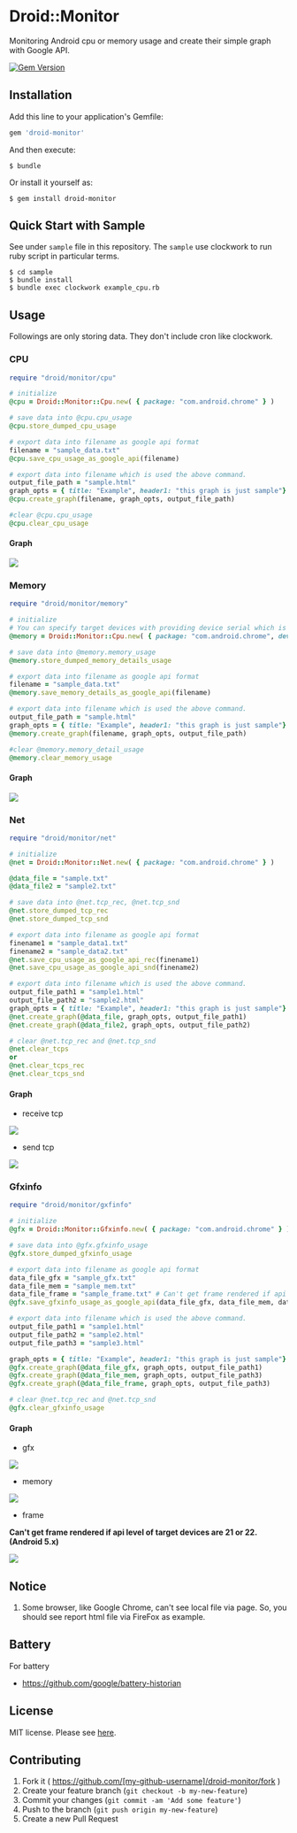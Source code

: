 # Droid::Monitor

Monitoring Android cpu or memory usage and create their simple graph with Google API.

[![Gem Version](https://badge.fury.io/rb/droid-monitor.svg)](http://badge.fury.io/rb/droid-monitor)

## Installation

Add this line to your application's Gemfile:

```ruby
gem 'droid-monitor'
```

And then execute:

    $ bundle

Or install it yourself as:

    $ gem install droid-monitor

## Quick Start with Sample

See under `sample` file in this repository.
The `sample` use clockwork to run ruby script in particular terms.


```
$ cd sample
$ bundle install
$ bundle exec clockwork example_cpu.rb
```

## Usage

Followings are only storing data.
They don't include cron like clockwork.

### CPU

```ruby
require "droid/monitor/cpu"

# initialize
@cpu = Droid::Monitor::Cpu.new( { package: "com.android.chrome" } )

# save data into @cpu.cpu_usage
@cpu.store_dumped_cpu_usage

# export data into filename as google api format
filename = "sample_data.txt"
@cpu.save_cpu_usage_as_google_api(filename)

# export data into filename which is used the above command.
output_file_path = "sample.html"
graph_opts = { title: "Example", header1: "this graph is just sample"}
@cpu.create_graph(filename, graph_opts, output_file_path)

#clear @cpu.cpu_usage
@cpu.clear_cpu_usage
```

#### Graph

![](https://github.com/KazuCocoa/droid-monitor/blob/master/doc/images/Screen%20Shot%202015-05-23%20at%2019.46.08.png)

### Memory

```ruby
require "droid/monitor/memory"

# initialize
# You can specify target devices with providing device serial which is provided via adb devices.
@memory = Droid::Monitor::Cpu.new( { package: "com.android.chrome", device_serial: "device_serials"} )

# save data into @memory.memory_usage
@memory.store_dumped_memory_details_usage

# export data into filename as google api format
filename = "sample_data.txt"
@memory.save_memory_details_as_google_api(filename)

# export data into filename which is used the above command.
output_file_path = "sample.html"
graph_opts = { title: "Example", header1: "this graph is just sample"}
@memory.create_graph(filename, graph_opts, output_file_path)

#clear @memory.memory_detail_usage
@memory.clear_memory_usage
```

#### Graph

![](https://github.com/KazuCocoa/droid-monitor/blob/master/doc/images/Screen%20Shot%202015-05-23%20at%2019.56.41.png)

### Net

```ruby
require "droid/monitor/net"

# initialize
@net = Droid::Monitor::Net.new( { package: "com.android.chrome" } )

@data_file = "sample.txt"
@data_file2 = "sample2.txt"

# save data into @net.tcp_rec, @net.tcp_snd
@net.store_dumped_tcp_rec
@net.store_dumped_tcp_snd

# export data into filename as google api format
finename1 = "sample_data1.txt"
finename2 = "sample_data2.txt"
@net.save_cpu_usage_as_google_api_rec(finename1)
@net.save_cpu_usage_as_google_api_snd(finename2)

# export data into filename which is used the above command.
output_file_path1 = "sample1.html"
output_file_path2 = "sample2.html"
graph_opts = { title: "Example", header1: "this graph is just sample"}
@net.create_graph(@data_file, graph_opts, output_file_path1)
@net.create_graph(@data_file2, graph_opts, output_file_path2)

# clear @net.tcp_rec and @net.tcp_snd
@net.clear_tcps
or
@net.clear_tcps_rec
@net.clear_tcps_snd
```

#### Graph

- receive tcp

![](https://github.com/KazuCocoa/droid-monitor/blob/master/doc/images/Screen%20Shot%202015-07-01%2010.18.57.png?raw=true)

- send tcp

![](https://github.com/KazuCocoa/droid-monitor/blob/master/doc/images/Screen%20Shot%202015-07-01%2010.19.11.png?raw=true)


### Gfxinfo

```ruby
require "droid/monitor/gxfinfo"

# initialize
@gfx = Droid::Monitor::Gfxinfo.new( { package: "com.android.chrome" } )

# save data into @gfx.gfxinfo_usage
@gfx.store_dumped_gfxinfo_usage

# export data into filename as google api format
data_file_gfx = "sample_gfx.txt"
data_file_mem = "sample_mem.txt"
data_file_frame = "sample_frame.txt" # Can't get frame rendered if api level of target devices are 21 or 22.(Android 5.x)
@gfx.save_gfxinfo_usage_as_google_api(data_file_gfx, data_file_mem, data_file_frame)

# export data into filename which is used the above command.
output_file_path1 = "sample1.html"
output_file_path2 = "sample2.html"
output_file_path3 = "sample3.html"

graph_opts = { title: "Example", header1: "this graph is just sample"}
@gfx.create_graph(@data_file_gfx, graph_opts, output_file_path1)
@gfx.create_graph(@data_file_mem, graph_opts, output_file_path3)
@gfx.create_graph(@data_file_frame, graph_opts, output_file_path3)

# clear @net.tcp_rec and @net.tcp_snd
@gfx.clear_gfxinfo_usage
```

#### Graph

- gfx

![](https://raw.githubusercontent.com/KazuCocoa/droid-monitor/master/doc/images/Screen%20Shot%202015-09-12%20at%2009.41.30.png)

- memory

![](https://raw.githubusercontent.com/KazuCocoa/droid-monitor/master/doc/images/Screen%20Shot%202015-09-12%20at%2009.41.40.png)

- frame

**Can't get frame rendered if api level of target devices are 21 or 22.(Android 5.x)**

![](https://raw.githubusercontent.com/KazuCocoa/droid-monitor/master/doc/images/Screen%20Shot%202015-09-12%20at%2009.41.16.png)


## Notice

1. Some browser, like Google Chrome, can't see local file via page. So, you should see report html file via FireFox as example.


## Battery

For battery

- https://github.com/google/battery-historian

## License
MIT license.
Please see [here](https://github.com/KazuCocoa/droid-monitor/blob/master/LICENSE.txt).

## Contributing

1. Fork it ( https://github.com/[my-github-username]/droid-monitor/fork )
2. Create your feature branch (`git checkout -b my-new-feature`)
3. Commit your changes (`git commit -am 'Add some feature'`)
4. Push to the branch (`git push origin my-new-feature`)
5. Create a new Pull Request
